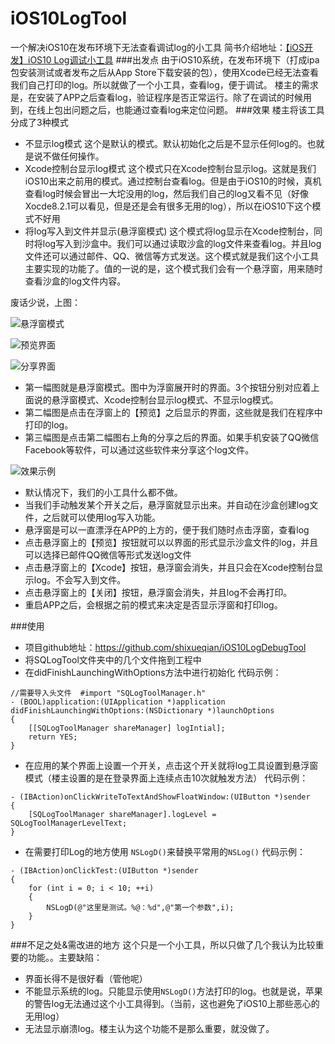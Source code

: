 # iOS10LogTool
一个解决iOS10在发布环境下无法查看调试log的小工具
简书介绍地址：[【iOS开发】iOS10 Log调试小工具](http://www.jianshu.com/p/23011d141622)
###出发点
由于iOS10系统，在发布环境下（打成ipa包安装测试或者发布之后从App Store下载安装的包），使用Xcode已经无法查看我们自己打印的log。所以就做了一个小工具，查看log，便于调试。
楼主的需求是，在安装了APP之后查看log，验证程序是否正常运行。除了在调试的时候用到，在线上包出问题之后，也能通过查看log来定位问题。
###效果
楼主将该工具分成了3种模式

* 不显示log模式
这个是默认的模式。默认初始化之后是不显示任何log的。也就是说不做任何操作。
* Xcode控制台显示log模式
这个模式只在Xcode控制台显示log。这就是我们iOS10出来之前用的模式。通过控制台查看log。但是由于iOS10的时候，真机查看log时候会冒出一大坨没用的log，然后我们自己的log又看不见（好像Xocde8.2.1可以看见，但是还是会有很多无用的log），所以在iOS10下这个模式不好用
* 将log写入到文件并显示(悬浮窗模式)
这个模式将log显示在Xcode控制台，同时将log写入到沙盒中。我们可以通过读取沙盒的log文件来查看log。并且log文件还可以通过邮件、QQ、微信等方式发送。这个模式就是我们这个小工具主要实现的功能了。值的一说的是，这个模式我们会有一个悬浮窗，用来随时查看沙盒的log文件内容。

废话少说，上图：



![悬浮窗模式](http://upload-images.jianshu.io/upload_images/1818095-76de7fbeaaa4b9ac.PNG?imageMogr2/auto-orient/strip%7CimageView2/2/w/1240)

![预览界面](http://upload-images.jianshu.io/upload_images/1818095-db84e9dea191a8de.PNG?imageMogr2/auto-orient/strip%7CimageView2/2/w/1240)

![分享界面](http://upload-images.jianshu.io/upload_images/1818095-4e96f83587792f76.PNG?imageMogr2/auto-orient/strip%7CimageView2/2/w/1240)

* 第一幅图就是悬浮窗模式。图中为浮窗展开时的界面。3个按钮分别对应着上面说的悬浮窗模式、Xcode控制台显示log模式、不显示log模式。
* 第二幅图是点击在浮窗上的【预览】之后显示的界面，这些就是我们在程序中打印的log。
* 第三幅图是点击第二幅图右上角的分享之后的界面。如果手机安装了QQ微信Facebook等软件，可以通过这些软件来分享这个log文件。


![效果示例](http://upload-images.jianshu.io/upload_images/1818095-f1ee4433f5e0e9d7.gif?imageMogr2/auto-orient/strip)

* 默认情况下，我们的小工具什么都不做。
* 当我们手动触发某个开关之后，悬浮窗就显示出来。并自动在沙盒创建log文件，之后就可以使用log写入功能。
* 悬浮窗是可以一直漂浮在APP的上方的，便于我们随时点击浮窗，查看log
* 点击悬浮窗上的【预览】按钮就可以以界面的形式显示沙盒文件的log，并且可以选择已邮件QQ微信等形式发送log文件
* 点击悬浮窗上的【Xcode】按钮，悬浮窗会消失，并且只会在Xcode控制台显示log。不会写入到文件。
* 点击悬浮窗上的【关闭】按钮，悬浮窗会消失，并且log不会再打印。
* 重启APP之后，会根据之前的模式来决定是否显示浮窗和打印log。

###使用
* 项目github地址：https://github.com/shixueqian/iOS10LogDebugTool
* 将SQLogTool文件夹中的几个文件拖到工程中
* 在didFinishLaunchingWithOptions方法中进行初始化
代码示例：

```
//需要导入头文件  #import "SQLogToolManager.h"
- (BOOL)application:(UIApplication *)application didFinishLaunchingWithOptions:(NSDictionary *)launchOptions 
{
    [[SQLogToolManager shareManager] logIntial];
    return YES;
}
```
* 在应用的某个界面上设置一个开关，点击这个开关就将log工具设置到悬浮窗模式（楼主设置的是在登录界面上连续点击10次就触发方法）
代码示例：

```
- (IBAction)onClickWriteToTextAndShowFloatWindow:(UIButton *)sender
{
    [SQLogToolManager shareManager].logLevel = SQLogToolManagerLevelText;
}
```
* 在需要打印Log的地方使用 ``NSLogD()``来替换平常用的``NSLog()``
代码示例：

```
- (IBAction)onClickTest:(UIButton *)sender
{
    for (int i = 0; i < 10; ++i)
    {
        NSLogD(@"这里是测试。%@：%d",@"第一个参数",i);
    }
}
```
###不足之处&需改进的地方
这个只是一个小工具，所以只做了几个我认为比较重要的功能。。主要缺陷：

* 界面长得不是很好看（管他呢）
* 不能显示系统的log。只能显示使用``NSLogD()``方法打印的log。也就是说，苹果的警告log无法通过这个小工具得到。（当前，这也避免了iOS10上那些恶心的无用log）
* 无法显示崩溃log。楼主认为这个功能不是那么重要，就没做了。